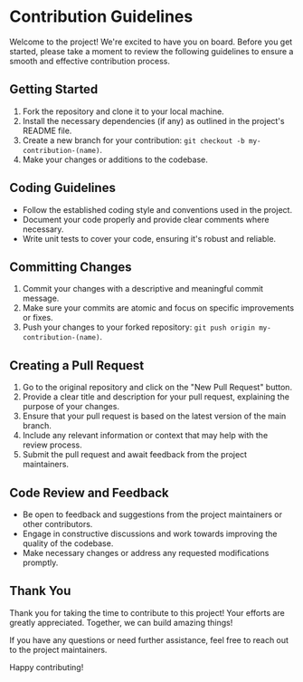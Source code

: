 # Contribution Guidelines

Welcome to the project! We're excited to have you on board. Before you get started, please take a moment to review the following guidelines to ensure a smooth and effective contribution process.

## Getting Started

1. Fork the repository and clone it to your local machine.
2. Install the necessary dependencies (if any) as outlined in the project's README file.
3. Create a new branch for your contribution: `git checkout -b my-contribution-(name)`.
4. Make your changes or additions to the codebase.

## Coding Guidelines

- Follow the established coding style and conventions used in the project.
- Document your code properly and provide clear comments where necessary.
- Write unit tests to cover your code, ensuring it's robust and reliable.

## Committing Changes

1. Commit your changes with a descriptive and meaningful commit message.
2. Make sure your commits are atomic and focus on specific improvements or fixes.
3. Push your changes to your forked repository: `git push origin my-contribution-(name)`.

## Creating a Pull Request

1. Go to the original repository and click on the "New Pull Request" button.
2. Provide a clear title and description for your pull request, explaining the purpose of your changes.
3. Ensure that your pull request is based on the latest version of the main branch.
4. Include any relevant information or context that may help with the review process.
5. Submit the pull request and await feedback from the project maintainers.

## Code Review and Feedback

- Be open to feedback and suggestions from the project maintainers or other contributors.
- Engage in constructive discussions and work towards improving the quality of the codebase.
- Make necessary changes or address any requested modifications promptly.

## Thank You

Thank you for taking the time to contribute to this project! Your efforts are greatly appreciated. Together, we can build amazing things!

If you have any questions or need further assistance, feel free to reach out to the project maintainers.

Happy contributing!
